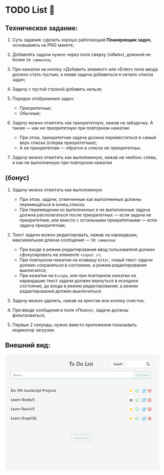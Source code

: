 # TODO List 📑

## Техническое задание:
1.  Суть задания: сделать хорошо работающий **Планировщик задач**, основываясь на PNG макете;
1.  Добавлять задачи нужно через поле сверху («Имя»), длинной не более `50 символов`;
1.  При нажатии на кнопку «Добавить элемент» или «Enter» поле ввода должно стать пустым, а новая задача добавиться в начало списка задач;
1.  Задачу с пустой строкой добавить нельзя;
1.  Порядок отображения задач:
    -  Приоритетные;
    -  Обычные;
1.  Задачу можно отметить как приоритетную, нажав на звёздочку. А также — как не приоритетную при повторном нажатии:
    -  При этом, приоритетная задача должна переместиться в самый верх списка (сперва приоритетные);
    -  А не приоритетная — обратно в список не приоритетных.

1.  Задачу можно отметить как выполненную, нажав на чекбокс слева, и как не выполненную при повторном нажатии

## **(бонус)**
1. Задачу можно отметить как выполненную
    -  При этом, задачи, отмеченные как выполненные должны перемещаться в конец списка;
    -  При перемещении из выполненных в не выполненные задача должна располагаться после приоритетных — если задача не приоритетная, или вместе с остальными приоритетными — если задача приоритетная;
        
2.  Текст задачи можно редактировать, нажав на карандашик, максимальная длинна сообщение — `50 символов`:
    -  При входе в режим редактирования ввод пользователя должен сфокусировать на элементе `<input />`;
    -  При повторном нажатии на клавишу `Enter`, новый текст задачи должен сохраниться в состоянии, а режим редактирования выключится;
    -  При нажатии на `Escape`, или при повторном нажатии на карандашик текст задачи должен вернуться в исходное состояние, до входа в режим редактирования, а режим редактирования должен выключиться.
2.  Задачу можно удалить, нажав на крестик или кнопку очистки;
2.  При вводе сообщения в поле «Поиск», задачи должны фильтроваться;
2.  Первые 2 секунды, нужно вместо приложения показывать индикатор загрузки.

## Внешний вид:
![png-example](./example.png)
